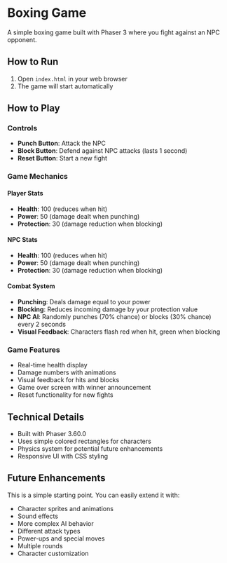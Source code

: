 # Boxing Game

A simple boxing game built with Phaser 3 where you fight against an NPC opponent.

## How to Run

1. Open `index.html` in your web browser
2. The game will start automatically

## How to Play

### Controls
- **Punch Button**: Attack the NPC
- **Block Button**: Defend against NPC attacks (lasts 1 second)
- **Reset Button**: Start a new fight

### Game Mechanics

#### Player Stats
- **Health**: 100 (reduces when hit)
- **Power**: 50 (damage dealt when punching)
- **Protection**: 30 (damage reduction when blocking)

#### NPC Stats
- **Health**: 100 (reduces when hit)
- **Power**: 50 (damage dealt when punching)
- **Protection**: 30 (damage reduction when blocking)

#### Combat System
- **Punching**: Deals damage equal to your power
- **Blocking**: Reduces incoming damage by your protection value
- **NPC AI**: Randomly punches (70% chance) or blocks (30% chance) every 2 seconds
- **Visual Feedback**: Characters flash red when hit, green when blocking

### Game Features
- Real-time health display
- Damage numbers with animations
- Visual feedback for hits and blocks
- Game over screen with winner announcement
- Reset functionality for new fights

## Technical Details

- Built with Phaser 3.60.0
- Uses simple colored rectangles for characters
- Physics system for potential future enhancements
- Responsive UI with CSS styling

## Future Enhancements

This is a simple starting point. You can easily extend it with:
- Character sprites and animations
- Sound effects
- More complex AI behavior
- Different attack types
- Power-ups and special moves
- Multiple rounds
- Character customization
